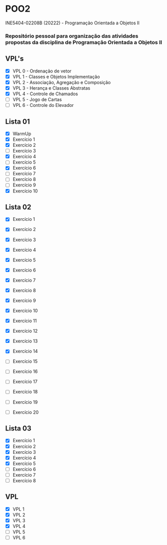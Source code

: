 # POO2
INE5404-02208B (20222) - Programação Orientada a Objetos II

### Repositório pessoal para organização das atividades propostas da disciplina de Programação Orientada a Objetos II 

## VPL's
- [x] VPL 0 - Ordenação de vetor
- [x] VPL 1 - Classes e Objetos Implementação
- [x] VPL 2 - Associação, Agregação e Composição
- [x] VPL 3 - Herança e Classes Abstratas
- [x] VPL 4 - Controle de Chamados
- [ ] VPL 5 - Jogo de Cartas
- [ ] VPL 6 - Controle do Elevador

## Lista 01

- [x] WarmUp
- [x] Exercício 1
- [x] Exercício 2
- [ ] Exercício 3
- [x] Exercício 4
- [ ] Exercício 5
- [x] Exercício 6
- [ ] Exercício 7
- [ ] Exercício 8
- [ ] Exercício 9
- [x] Exercício 10

## Lista 02 

- [x] Exercício 1
- [x] Exercício 2
- [x] Exercício 3
- [x] Exercício 4
- [x] Exercício 5
- [x] Exercício 6
- [x] Exercício 7
- [x] Exercício 8
- [x] Exercício 9
- [x] Exercício 10
- [x] Exercício 11
- [x] Exercício 12
- [x] Exercício 13
- [x] Exercício 14
- [ ] Exercício 15
- [ ] Exercício 16
- [ ] Exercício 17
- [ ] Exercício 18
- [ ] Exercício 19
- [ ] Exercício 20


## Lista 03

- [x] Exercício 1
- [x] Exercício 2
- [x] Exercício 3
- [x] Exercício 4
- [x] Exercício 5
- [ ] Exercício 6
- [ ] Exercício 7
- [ ] Exercício 8

## VPL

- [x] VPL 1
- [x] VPL 2
- [x] VPL 3
- [x] VPL 4
- [ ] VPL 5
- [ ] VPL 6
